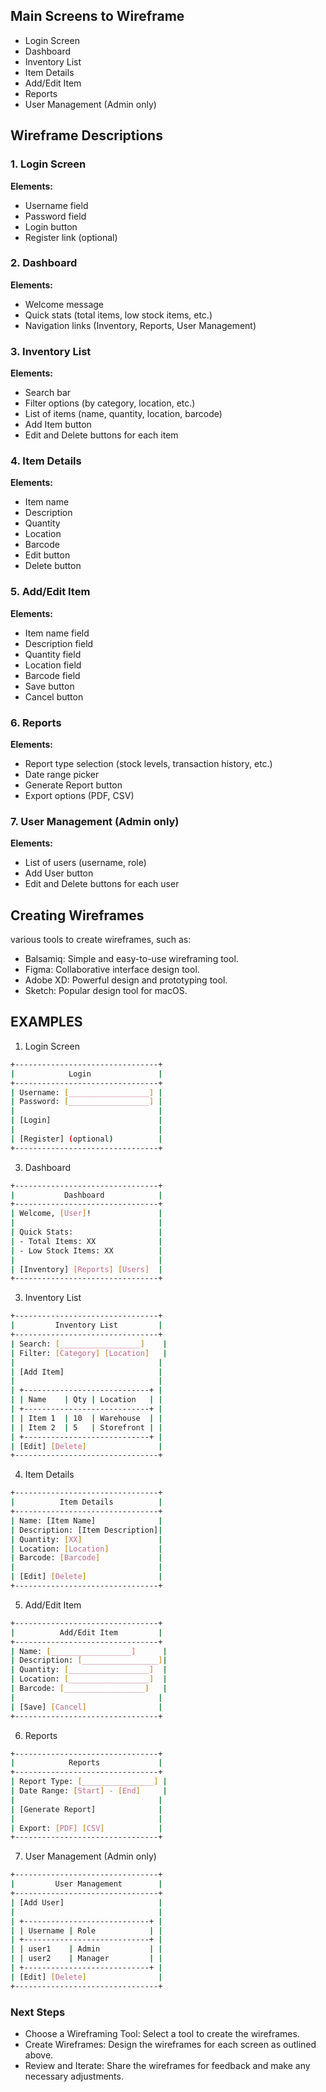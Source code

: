 ## Main Screens to Wireframe

- Login Screen
- Dashboard
- Inventory List
- Item Details
- Add/Edit Item
- Reports
- User Management (Admin only)

## Wireframe Descriptions

### 1. Login Screen
**Elements:**
- Username field
- Password field
- Login button
- Register link (optional)

### 2. Dashboard
**Elements:**
- Welcome message
- Quick stats (total items, low stock items, etc.)
- Navigation links (Inventory, Reports, User Management)

### 3. Inventory List
**Elements:**
- Search bar
- Filter options (by category, location, etc.)
- List of items (name, quantity, location, barcode)
- Add Item button
- Edit and Delete buttons for each item

### 4. Item Details
**Elements:**
- Item name
- Description
- Quantity
- Location
- Barcode
- Edit button
- Delete button

### 5. Add/Edit Item
**Elements:**
- Item name field
- Description field
- Quantity field
- Location field
- Barcode field
- Save button
- Cancel button

### 6. Reports
**Elements:**
- Report type selection (stock levels, transaction history, etc.)
- Date range picker
- Generate Report button
- Export options (PDF, CSV)

### 7. User Management (Admin only)
**Elements:**
- List of users (username, role)
- Add User button
- Edit and Delete buttons for each user

## Creating Wireframes
 various tools to create wireframes, such as:

- Balsamiq: Simple and easy-to-use wireframing tool.
- Figma: Collaborative interface design tool.
- Adobe XD: Powerful design and prototyping tool.
- Sketch: Popular design tool for macOS.


## EXAMPLES 

1. Login Screen
```bash
+--------------------------------+
|            Login               |
+--------------------------------+
| Username: [__________________] |
| Password: [__________________] |
|                                |
| [Login]                        |
|                                |
| [Register] (optional)          |
+--------------------------------+
```

3. Dashboard
```bash
+--------------------------------+
|           Dashboard            |
+--------------------------------+
| Welcome, [User]!               |
|                                |
| Quick Stats:                   |
| - Total Items: XX              |
| - Low Stock Items: XX          |
|                                |
| [Inventory] [Reports] [Users]  |
+--------------------------------+
```

3. Inventory List
```bash
+--------------------------------+
|         Inventory List         |
+--------------------------------+
| Search: [__________________]    |
| Filter: [Category] [Location]   |
|                                |
| [Add Item]                     |
|                                |
| +----------------------------+ |
| | Name    | Qty | Location   | |
| +----------------------------+ |
| | Item 1  | 10  | Warehouse  | |
| | Item 2  | 5   | Storefront | |
| +----------------------------+ |
| [Edit] [Delete]                |
+--------------------------------+
```

4. Item Details
```bash
+--------------------------------+
|          Item Details          |
+--------------------------------+
| Name: [Item Name]              |
| Description: [Item Description]|
| Quantity: [XX]                 |
| Location: [Location]           |
| Barcode: [Barcode]             |
|                                |
| [Edit] [Delete]                |
+--------------------------------+
```

5. Add/Edit Item
```bash
+--------------------------------+
|          Add/Edit Item         |
+--------------------------------+
| Name: [__________________]      |
| Description: [_________________]|
| Quantity: [__________________]  |
| Location: [__________________]  |
| Barcode: [__________________]   |
|                                |
| [Save] [Cancel]                |
+--------------------------------+
```

6. Reports
```bash
+--------------------------------+
|            Reports             |
+--------------------------------+
| Report Type: [________________] |
| Date Range: [Start] - [End]     |
|                                |
| [Generate Report]              |
|                                |
| Export: [PDF] [CSV]            |
+--------------------------------+
```

7. User Management (Admin only)
```bash
+--------------------------------+
|         User Management        |
+--------------------------------+
| [Add User]                     |
|                                |
| +----------------------------+ |
| | Username | Role            | |
| +----------------------------+ |
| | user1    | Admin           | |
| | user2    | Manager         | |
| +----------------------------+ |
| [Edit] [Delete]                |
+--------------------------------+
```
### Next Steps
- Choose a Wireframing Tool: Select a tool to create the wireframes.
- Create Wireframes: Design the wireframes for each screen as outlined above.
- Review and Iterate: Share the wireframes for feedback and make any necessary adjustments.

